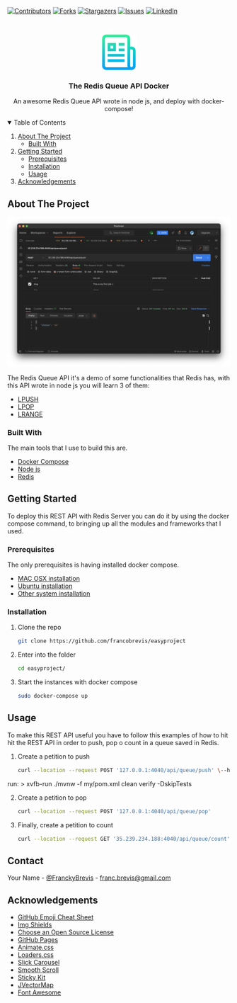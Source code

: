 
[![Contributors][contributors-shield]][contributors-url]
[![Forks][forks-shield]][forks-url]
[![Stargazers][stars-shield]][stars-url]
[![Issues][issues-shield]][issues-url]
[![LinkedIn][linkedin-shield]][linkedin-url]



<!-- PROJECT LOGO -->
<br />
<p align="center">
  <a href="https://github.com/francobrevis/easyproject">
    <img src="images/logo.png" alt="Logo" width="80" height="80">
  </a>

  <h3 align="center">The Redis Queue API Docker</h3>

  <p align="center">
    An awesome Redis Queue API wrote in node js, and deploy with docker-compose!

<!-- TABLE OF CONTENTS -->
<details open="open">
  <summary>Table of Contents</summary>
  <ol>
    <li>
      <a href="#about-the-project">About The Project</a>
      <ul>
        <li><a href="#built-with">Built With</a></li>
      </ul>
    </li>
    <li>
      <a href="#getting-started">Getting Started</a>
      <ul>
        <li><a href="#prerequisites">Prerequisites</a></li>
        <li><a href="#installation">Installation</a></li>
        <li><a href="#usage">Usage</a></li>
      </ul>
    </li>
    <li><a href="#acknowledgements">Acknowledgements</a></li>
  </ol>
</details>



<!-- ABOUT THE PROJECT -->
## About The Project

[![Product Name Screen Shot][product-screenshot]](https://example.com)

The Redis Queue API it's a demo of some functionalities that Redis has, with this API wrote in node js you will learn 3 of them:
  
* [LPUSH](https://redis.io/commands/lpush)
* [LPOP](https://redis.io/commands/lpop)
* [LRANGE](https://redis.io/commands/LRANGE)


### Built With

The main tools that I use to build this are.
* [Docker Compose](https://docs.docker.com/compose/)
* [Node js](https://nodejs.org/es/)
* [Redis](https://redis.io)



<!-- GETTING STARTED -->
## Getting Started

To deploy this REST API with Redis Server you can do it by using the docker compose command, to bringing up all the modules and frameworks that I used.

### Prerequisites

The only prerequisites is having installed docker compose.
* [MAC OSX installation](https://docs.docker.com/desktop/mac/)
* [Ubuntu installation](https://docs.docker.com/engine/install/ubuntu/)
* [Other system installation](https://docs.docker.com/get-docker/)

### Installation

1. Clone the repo
   ```sh
   git clone https://github.com/francobrevis/easyproject
   ```
2. Enter into the folder
   ```sh
   cd easyproject/
   ```
3. Start the instances with docker compose
   ```sh
   sudo docker-compose up
   ```
  
<!-- USAGE EXAMPLES -->
## Usage

To make this REST API useful you have to follow this examples of how to hit hit the REST API in order to push, pop o count in a queue saved in Redis.

1. Create a petition to push
   ```sh
   curl --location --request POST '127.0.0.1:4040/api/queue/push' \--header 'Content-Type: application/x-www-form-urlencoded' \--data-urlencode 'msg=This is my first job :)'
   ```
  run: >
  xvfb-run
  ./mvnw -f my/pom.xml
  clean verify
  -DskipTests
  
2. Create a petition to pop
   ```sh
   curl --location --request POST '127.0.0.1:4040/api/queue/pop'
   ```
3. Finally, create a petition to count
   ```sh
   curl --location --request GET '35.239.234.188:4040/api/queue/count'
   ```
 
<!-- CONTACT -->
## Contact

Your Name - [@FranckyBrevis](https://twitter.com/FranckyBrevis) - franc.brevis@gmail.com



<!-- ACKNOWLEDGEMENTS -->
## Acknowledgements
* [GitHub Emoji Cheat Sheet](https://www.webpagefx.com/tools/emoji-cheat-sheet)
* [Img Shields](https://shields.io)
* [Choose an Open Source License](https://choosealicense.com)
* [GitHub Pages](https://pages.github.com)
* [Animate.css](https://daneden.github.io/animate.css)
* [Loaders.css](https://connoratherton.com/loaders)
* [Slick Carousel](https://kenwheeler.github.io/slick)
* [Smooth Scroll](https://github.com/cferdinandi/smooth-scroll)
* [Sticky Kit](http://leafo.net/sticky-kit)
* [JVectorMap](http://jvectormap.com)
* [Font Awesome](https://fontawesome.com)





<!-- MARKDOWN LINKS & IMAGES -->
<!-- https://www.markdownguide.org/basic-syntax/#reference-style-links -->
[contributors-shield]: https://img.shields.io/github/contributors/othneildrew/Best-README-Template.svg?style=for-the-badge
[contributors-url]: https://github.com/francobrevis/easyproject/pulse
[forks-shield]: https://img.shields.io/github/forks/othneildrew/Best-README-Template.svg?style=for-the-badge
[forks-url]: https://github.com/francobrevis/easyproject/network/members
[stars-shield]: https://img.shields.io/github/stars/othneildrew/Best-README-Template.svg?style=for-the-badge
[stars-url]: https://github.com/francobrevis/easyproject/stargazers
[issues-shield]: https://img.shields.io/github/issues/othneildrew/Best-README-Template.svg?style=for-the-badge
[issues-url]: https://github.com/francobrevis/easyproject/issues
[linkedin-shield]: https://img.shields.io/badge/-LinkedIn-black.svg?style=for-the-badge&logo=linkedin&colorB=555
[linkedin-url]: https://www.linkedin.com/in/franco-brevis-a1768916b/
[product-screenshot]: images/screenshot.png
